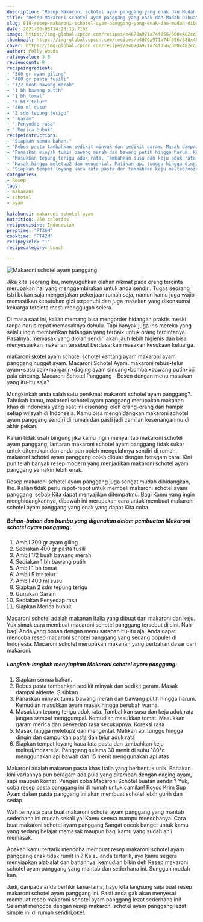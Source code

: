 ```yaml
---
description: "Resep Makaroni schotel ayam panggang yang enak dan Mudah Dibuat"
title: "Resep Makaroni schotel ayam panggang yang enak dan Mudah Dibuat"
slug: 818-resep-makaroni-schotel-ayam-panggang-yang-enak-dan-mudah-dibuat
date: 2021-06-05T14:23:13.716Z
image: https://img-global.cpcdn.com/recipes/e4070a971a74f056/680x482cq70/makaroni-schotel-ayam-panggang-foto-resep-utama.jpg
thumbnail: https://img-global.cpcdn.com/recipes/e4070a971a74f056/680x482cq70/makaroni-schotel-ayam-panggang-foto-resep-utama.jpg
cover: https://img-global.cpcdn.com/recipes/e4070a971a74f056/680x482cq70/makaroni-schotel-ayam-panggang-foto-resep-utama.jpg
author: Polly Woods
ratingvalue: 3.8
reviewcount: 9
recipeingredient:
- "300 gr ayam giling"
- "400 gr pasta fusili"
- "1/2 buah bawang merah"
- "1 bh bawang putih"
- "1 bh tomat"
- "5 btr telur"
- "400 ml susu"
- "2 sdm tepung terigu"
- " Garam"
- " Penyedap rasa"
- " Merica bubuk"
recipeinstructions:
- "Siapkan semua bahan."
- "Rebus pasta tambahkan sedikit minyak dan sedikit garam. Masak dampai aldente. Sisihkan"
- "Panaskan minyak tumis bawang merah dan bawang putih hingga harum. Kemudian masukkan ayam masak hingga berubah warna."
- "Masukkan tepung terigu aduk rata. Tambahkan susu dan keju aduk rata jangan sampai menggumpal. Kemudian masukkan tomat. Masukkan garam merica dan penyedap rasa secukupnya. Koreksi rasa"
- "Masak hingga meletup2 dan mengental. Matikan api tunggu hingga dingin dan campurkan pasta dan telur aduk rata"
- "Siapkan tempat loyang kaca tata pasta dan tambahkan keju melted/mozarella. Panggang selama 30 menit di suhu 180°c menggunakan api bawah dan 15 menit menggunakan api atas"
categories:
- Resep
tags:
- makaroni
- schotel
- ayam

katakunci: makaroni schotel ayam 
nutrition: 260 calories
recipecuisine: Indonesian
preptime: "PT36M"
cooktime: "PT42M"
recipeyield: "1"
recipecategory: Lunch

---
```



![Makaroni schotel ayam panggang](https://img-global.cpcdn.com/recipes/e4070a971a74f056/680x482cq70/makaroni-schotel-ayam-panggang-foto-resep-utama.jpg)

Jika kita seorang ibu, menyuguhkan olahan nikmat pada orang tercinta merupakan hal yang menggembirakan untuk anda sendiri. Tugas seorang istri bukan saja mengerjakan pekerjaan rumah saja, namun kamu juga wajib memastikan kebutuhan gizi terpenuhi dan juga masakan yang dikonsumsi keluarga tercinta mesti menggugah selera.

Di masa  saat ini, kalian memang bisa mengorder hidangan praktis meski tanpa harus repot memasaknya dahulu. Tapi banyak juga lho mereka yang selalu ingin memberikan hidangan yang terbaik untuk orang tercintanya. Pasalnya, memasak yang diolah sendiri akan jauh lebih higienis dan bisa menyesuaikan makanan tersebut berdasarkan masakan kesukaan keluarga. 

makaroni skotel ayam schotel schotel kentang ayam makaroni ayam panggang nugget ayam. Macaroni Schotel Ayam. makaroni rebus•telur ayam•susu cair•margarin•daging ayam cincang•bombai•bawang putih•biji pala cincang. Macaroni Schotel Panggang - Bosen dengan menu masakan yang itu-itu saja?

Mungkinkah anda salah satu penikmat makaroni schotel ayam panggang?. Tahukah kamu, makaroni schotel ayam panggang merupakan makanan khas di Indonesia yang saat ini disenangi oleh orang-orang dari hampir setiap wilayah di Indonesia. Kamu bisa menghidangkan makaroni schotel ayam panggang sendiri di rumah dan pasti jadi camilan kesenanganmu di akhir pekan.

Kalian tidak usah bingung jika kamu ingin menyantap makaroni schotel ayam panggang, lantaran makaroni schotel ayam panggang tidak sukar untuk ditemukan dan anda pun boleh mengolahnya sendiri di rumah. makaroni schotel ayam panggang boleh dibuat dengan beragam cara. Kini pun telah banyak resep modern yang menjadikan makaroni schotel ayam panggang semakin lebih enak.

Resep makaroni schotel ayam panggang juga sangat mudah dihidangkan, lho. Kalian tidak perlu repot-repot untuk membeli makaroni schotel ayam panggang, sebab Kita dapat menyajikan ditempatmu. Bagi Kamu yang ingin menghidangkannya, dibawah ini merupakan cara untuk membuat makaroni schotel ayam panggang yang enak yang dapat Kita coba.

<!--inarticleads1-->

##### Bahan-bahan dan bumbu yang digunakan dalam pembuatan Makaroni schotel ayam panggang:

1. Ambil 300 gr ayam giling
1. Sediakan 400 gr pasta fusili
1. Ambil 1/2 buah bawang merah
1. Sediakan 1 bh bawang putih
1. Ambil 1 bh tomat
1. Ambil 5 btr telur
1. Ambil 400 ml susu
1. Siapkan 2 sdm tepung terigu
1. Gunakan  Garam
1. Sediakan  Penyedap rasa
1. Siapkan  Merica bubuk


Macaroni schotel adalah makanan Italia yang dibuat dari makaroni dan keju. Yuk simak cara membuat macaroni schotel panggang tersebut di sini. Nah bagi Anda yang bosan dengan menu sarapan itu-itu aja, Anda dapat mencoba resep macaroni schotel panggang yang sedang populer di Indonesia. Macaroni schotel merupakan makanan yang berbahan dasar dari makaroni. 

<!--inarticleads2-->

##### Langkah-langkah menyiapkan Makaroni schotel ayam panggang:

1. Siapkan semua bahan.
1. Rebus pasta tambahkan sedikit minyak dan sedikit garam. Masak dampai aldente. Sisihkan
1. Panaskan minyak tumis bawang merah dan bawang putih hingga harum. Kemudian masukkan ayam masak hingga berubah warna.
1. Masukkan tepung terigu aduk rata. Tambahkan susu dan keju aduk rata jangan sampai menggumpal. Kemudian masukkan tomat. Masukkan garam merica dan penyedap rasa secukupnya. Koreksi rasa
1. Masak hingga meletup2 dan mengental. Matikan api tunggu hingga dingin dan campurkan pasta dan telur aduk rata
1. Siapkan tempat loyang kaca tata pasta dan tambahkan keju melted/mozarella. Panggang selama 30 menit di suhu 180°c menggunakan api bawah dan 15 menit menggunakan api atas


Makaroni adalah makanan pasta khas Italia yang berbentuk unik. Bahakan kini variannya pun beragam ada pula yang ditambah dengan daging ayam, sapi maupun kornet. Pengen coba Macaroni Schotel buatan sendiri? Yuk, coba resep pasta panggang ini di rumah untuk camilan! Royco Krim Sup Ayam dalam pasta panggang ini akan membuat schotel lebih gurih dan sedap. 

Wah ternyata cara buat makaroni schotel ayam panggang yang mantab sederhana ini mudah sekali ya! Kamu semua mampu mencobanya. Cara buat makaroni schotel ayam panggang Sangat cocok banget untuk kamu yang sedang belajar memasak maupun bagi kamu yang sudah ahli memasak.

Apakah kamu tertarik mencoba membuat resep makaroni schotel ayam panggang enak tidak rumit ini? Kalau anda tertarik, ayo kamu segera menyiapkan alat-alat dan bahannya, kemudian bikin deh Resep makaroni schotel ayam panggang yang mantab dan sederhana ini. Sungguh mudah kan. 

Jadi, daripada anda berfikir lama-lama, hayo kita langsung saja buat resep makaroni schotel ayam panggang ini. Pasti anda gak akan menyesal membuat resep makaroni schotel ayam panggang lezat sederhana ini! Selamat mencoba dengan resep makaroni schotel ayam panggang lezat simple ini di rumah sendiri,oke!.


